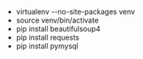 - virtualenv --no-site-packages venv
- source venv/bin/activate
- pip install beautifulsoup4
- pip install requests 
- pip install pymysql
